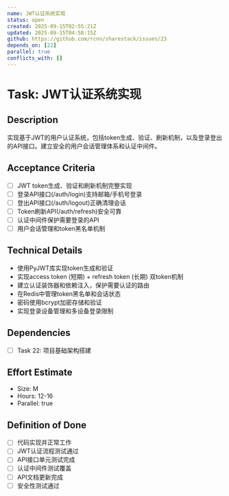 ```yaml
---
name: JWT认证系统实现
status: open
created: 2025-09-15T02:55:21Z
updated: 2025-09-15T04:58:15Z
github: https://github.com/rcnn/sharestack/issues/23
depends_on: [22]
parallel: true
conflicts_with: []
---
```


# Task: JWT认证系统实现

## Description
实现基于JWT的用户认证系统，包括token生成、验证、刷新机制，以及登录登出的API接口。建立安全的用户会话管理体系和认证中间件。

## Acceptance Criteria
- [ ] JWT token生成、验证和刷新机制完整实现
- [ ] 登录API接口(/auth/login)支持邮箱/手机号登录
- [ ] 登出API接口(/auth/logout)正确清理会话
- [ ] Token刷新API(/auth/refresh)安全可靠
- [ ] 认证中间件保护需要登录的API
- [ ] 用户会话管理和token黑名单机制

## Technical Details
- 使用PyJWT库实现token生成和验证
- 实现access token (短期) + refresh token (长期) 双token机制
- 建立认证装饰器和依赖注入，保护需要认证的路由
- 在Redis中管理token黑名单和会话状态
- 密码使用bcrypt加密存储和验证
- 实现登录设备管理和多设备登录限制

## Dependencies
- [ ] Task 22: 项目基础架构搭建

## Effort Estimate
- Size: M
- Hours: 12-16
- Parallel: true

## Definition of Done
- [ ] 代码实现并正常工作
- [ ] JWT认证流程测试通过
- [ ] API接口单元测试完成
- [ ] 认证中间件测试覆盖
- [ ] API文档更新完成
- [ ] 安全性测试通过
